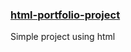 <h3><a href= "https://prabhakar-naik.github.io/html-portfolio-project/"> html-portfolio-project</a></h3>
Simple project using html
